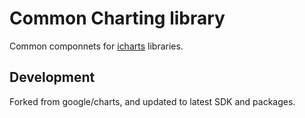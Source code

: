 # Common Charting library

Common componnets for [icharts](https://pub.dev/packages/icharts) libraries.

## Development
Forked from google/charts, and updated to latest SDK and packages.
